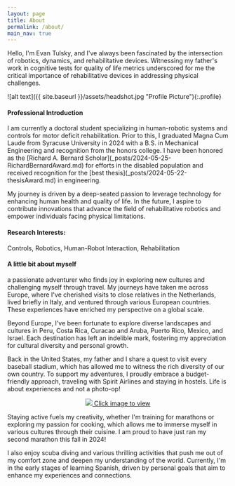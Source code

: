 ```yaml
---
layout: page
title: About
permalink: /about/
main_nav: true
---
```


Hello, I'm Evan Tulsky, and I've always been fascinated by the intersection of robotics, dynamics, and rehabilitative devices. Witnessing my father's work in cognitive tests for quality of life metrics underscored for me the critical importance of rehabilitative devices in addressing physical challenges.

![alt text]({{ site.baseurl }}/assets/headshot.jpg "Profile Picture"){:.profile}

<h4>Professional Introduction</h4>
I am currently a doctoral student specializing in human-robotic systems and controls for motor deficit rehabilitation. Prior to this, I graduated Magna Cum Laude from Syracuse University in 2024 with a B.S. in Mechanical Engineering and recognition from the honors college. I have been honored as the [Richard A. Bernard Scholar](_posts/2024-05-25-RichardBernardAward.md) for efforts in the disabled population and received recognition for the [best thesis](_posts/2024-05-22-thesisAward.md) in engineering.

My journey is driven by a deep-seated passion to leverage technology for enhancing human health and quality of life. In the future, I aspire to contribute innovations that advance the field of rehabilitative robotics and empower individuals facing physical limitations.

<h4>Research Interests:</h4> Controls, Robotics, Human-Robot Interaction, Rehabilitation

<h4>A little bit about myself</h4>

a passionate adventurer who finds joy in exploring new cultures and challenging myself through travel. My journeys have taken me across Europe, where I've cherished visits to close relatives in the Netherlands, lived briefly in Italy, and ventured through various European countries. These experiences have enriched my perspective on a global scale.

Beyond Europe, I've been fortunate to explore diverse landscapes and cultures in Peru, Costa Rica, Curacao and Aruba, Puerto Rico, Mexico, and Israel. Each destination has left an indelible mark, fostering my appreciation for cultural diversity and personal growth.

Back in the United States, my father and I share a quest to visit every baseball stadium, which has allowed me to witness the rich diversity of our own country. To support my adventures, I proudly embrace a budget-friendly approach, traveling with Spirit Airlines and staying in hostels. Life is about experiences and not a photo-op!

<p align="center">
<a href="/assets/peru.jpg" data-lightbox="about" data-title="Click for next image"> <img src="/assets/peru.jpg"> Click image to view </a>
<a href="/assets/scuba.jpg" data-lightbox="about" data-title="Click for next image"> </a>
<a href="/assets/IMG_3019 (2).JPG" data-lightbox="about" data-title="Click for next image"> </a>
<a href="/assets/IMG_2845.jpg" data-lightbox="about" data-title="Click for next image"> </a>
</p>

Staying active fuels my creativity, whether I'm training for marathons or exploring my passion for cooking, which allows me to immerse myself in various cultures through their cuisine. I am proud to have just ran my second marathon this fall in 2024!

I also enjoy scuba diving and various thrilling activities that push me out of my comfort zone and deepen my understanding of the world. Currently, I'm in the early stages of learning Spanish, driven by personal goals that aim to enhance my experiences and connections.

[centrarium]: https://github.com/bencentra/centrarium
[bencentra]: http://bencentra.com
[jekyll]: https://github.com/jekyll/jekyll
